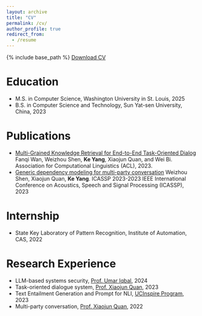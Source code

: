 ```yaml
---
layout: archive
title: "CV"
permalink: /cv/
author_profile: true
redirect_from:
  - /resume
---
```


{% include base_path %}
[Download CV](files/CV.pdf)

Education
======
* M.S. in Computer Science, Washington University in St. Louis, 2025
* B.S. in Computer Science and Technology, Sun Yat-sen University, China, 2023


Publications
======
* [Multi-Grained Knowledge Retrieval for End-to-End Task-Oriented Dialog](_publication/number2)
  Fanqi Wan, Weizhou Shen, **Ke Yang**, Xiaojun Quan, and Wei Bi. Association for Computational Linguistics (ACL), 2023.
* [Generic dependency modeling for multi-party conversation](_publication/number1)
  Weizhou Shen, Xiaojun Quan, **Ke Yang**. ICASSP 2023-2023 IEEE International Conference on Acoustics, Speech and Signal Processing (ICASSP), 2023

Internship
======
* State Key Laboratory of Pattern Recognition, Institute of Automation, CAS, 2022

Research Experience
======
* LLM-based systems security, [Prof. Umar Iqbal](https://umariqbal.com/index.html), 2024
* Task-oriented dialogue system, [Prof. Xiaojun Quan](https://sites.google.com/site/xiaojunquan), 2023
* Text Entailment Generation and Prompt for NLI, [UCInspire Program](https://sites.uci.edu/ucinspire/), 2023
* Multi-party conversation, [Prof. Xiaojun Quan](https://sites.google.com/site/xiaojunquan), 2022